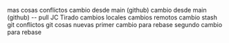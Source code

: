 mas cosas
conflictos
cambio desde main (github)
cambio desde main (github) -- pull
JC Tirado
cambios locales
cambios remotos
cambio stash
git conflictos
git cosas nuevas
primer cambio para rebase
segundo cambio para rebase
